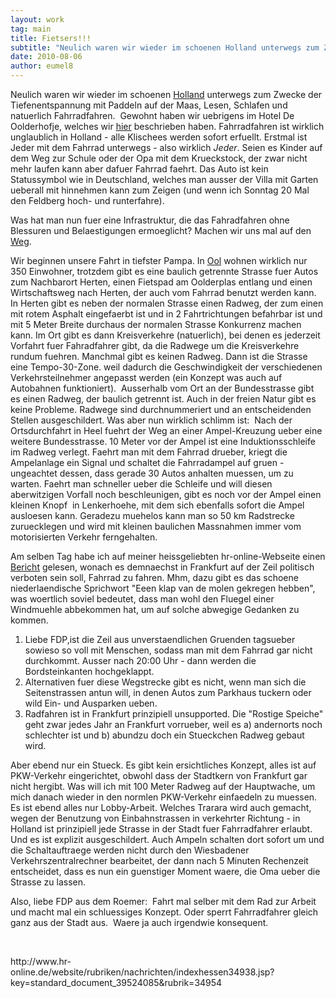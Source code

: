 ```yaml
---
layout: work
tag: main
title: Fietsers!!!
subtitle: "Neulich waren wir wieder im schoenen Holland unterwegs zum Zwecke der Tiefenentspannung mit Paddeln auf der Maas, Lesen, Schlafen und natuerlich Fahrradfahren.  Gewohnt haben wir uebrigens im Hotel De Oolderhofje, welches wir hier beschrieben haben.&hellip;"
date: 2010-08-06
author: eumel8
---
```


<p>Neulich waren wir wieder im schoenen <a href="http://www.vvv-middenlimburg.nl/" target="_blank">Holland</a> unterwegs zum Zwecke der Tiefenentspannung mit Paddeln auf der Maas, Lesen, Schlafen und natuerlich Fahrradfahren.  Gewohnt haben wir uebrigens im Hotel De Oolderhofje, welches wir <a href="http://reisen.ciao.de/Hotel_de_Oolderhofjes_Roermond__Test_8643844" target="_blank">hier</a> beschrieben haben. Fahrradfahren ist wirklich unglaublich in Holland - alle Klischees werden sofort erfuellt. Erstmal ist Jeder mit dem Fahrrad unterwegs - also wirklich <em>Jeder</em>. Seien es Kinder auf dem Weg zur Schule oder der Opa mit dem Krueckstock, der zwar nicht mehr laufen kann aber dafuer Fahrrad faehrt. Das Auto ist kein Statussymbol wie in Deutschland, welches man ausser der Villa mit Garten ueberall mit hinnehmen kann zum Zeigen (und wenn ich Sonntag 20 Mal den Feldberg hoch- und runterfahre).</p>
<p>Was hat man nun fuer eine Infrastruktur, die das Fahradfahren ohne Blessuren und Belaestigungen ermoeglicht? Machen wir uns mal auf den <a href="http://www.jumbofietsroutes.nl/privatedata/docupload/3473/DOC/308/Doc.pdf" target="_blank">Weg</a>.</p>
<p>Wir beginnen unsere Fahrt in tiefster Pampa. In <a href="http://nl.wikipedia.org/wiki/Ool" target="_blank">Ool</a> wohnen wirklich nur 350 Einwohner, trotzdem gibt es eine baulich getrennte Strasse fuer Autos zum Nachbarort Herten, einen Fietspad am Oolderplas entlang und einen Wirtschaftsweg nach Herten, der auch vom Fahrrad benutzt werden kann. In Herten gibt es neben der normalen Strasse einen Radweg, der zum einen mit rotem Asphalt eingefaerbt ist und in 2 Fahrtrichtungen befahrbar ist und mit 5 Meter Breite durchaus der normalen Strasse Konkurrenz machen kann. Im Ort gibt es dann Kreisverkehre (natuerlich), bei denen es jederzeit Vorfahrt fuer Fahradfahrer gibt, da die Radwege um die Kreisverkehre rundum fuehren. Manchmal gibt es keinen Radweg. Dann ist die Strasse eine Tempo-30-Zone. weil dadurch die Geschwindigkeit der verschiedenen Verkehrsteilnehmer angepasst werden (ein Konzept was auch auf Autobahnen funktioniert).  Ausserhalb vom Ort an der Bundesstrasse gibt es einen Radweg, der baulich getrennt ist. Auch in der freien Natur gibt es keine Probleme. Radwege sind durchnummeriert und an entscheidenden Stellen ausgeschildert. Was aber nun wirklich schlimm ist:  Nach der Ortsdurchfahrt in Heel fuehrt der Weg an einer Ampel-Kreuzung ueber eine weitere Bundesstrasse. 10 Meter vor der Ampel ist eine Induktionsschleife im Radweg verlegt. Faehrt man mit dem Fahrrad drueber, kriegt die Ampelanlage ein Signal und schaltet die Fahrradampel auf gruen - ungeachtet dessen, dass gerade 30 Autos anhalten muessen, um zu warten. Faehrt man schneller ueber die Schleife und will diesen aberwitzigen Vorfall noch beschleunigen, gibt es noch vor der Ampel einen kleinen Knopf  in Lenkerhoehe, mit dem sich ebenfalls sofort die Ampel ausloesen kann. Geradezu muehelos kann man so 50 km Radstrecke zuruecklegen und wird mit kleinen baulichen Massnahmen immer vom motorisierten Verkehr ferngehalten.</p>
<p>Am selben Tag habe ich auf meiner heissgeliebten hr-online-Webseite einen <a href="http://www.hr-online.de/website/rubriken/nachrichten/indexhessen34938.jsp?key=standard_document_39524085&amp;rubrik=34954" target="_blank">Bericht</a> gelesen, wonach es demnaechst in Frankfurt auf der Zeil politisch verboten sein soll, Fahrrad zu fahren. Mhm, dazu gibt es das schoene niederlaendische Sprichwort "Eeen klap van de molen gekregen hebben", was woertlich soviel bedeutet, dass man wohl den Fluegel einer Windmuehle abbekommen hat, um auf solche abwegige Gedanken zu kommen.</p>
<ol>
<li>Liebe FDP,ist die Zeil aus unverstaendlichen Gruenden tagsueber sowieso so voll mit Menschen, sodass man mit dem Fahrrad gar nicht durchkommt. Ausser nach 20:00 Uhr - dann werden die Bordsteinkanten hochgeklappt.</li>
<li>Alternativen fuer diese Wegstrecke gibt es nicht, wenn man sich die Seitenstrassen antun will, in denen Autos zum Parkhaus tuckern oder wild Ein- und Ausparken ueben.</li>
<li>Radfahren ist in Frankfurt prinzipiell unsupported. Die "Rostige Speiche" geht zwar jedes Jahr an Frankfurt vorrueber, weil es a) andernorts noch schlechter ist und b) abundzu doch ein Stueckchen Radweg gebaut wird. </li>
</ol>
<p>Aber ebend nur ein Stueck. Es gibt kein ersichtliches Konzept, alles ist auf  PKW-Verkehr eingerichtet, obwohl dass der Stadtkern von Frankfurt gar nicht hergibt. Was will ich mit 100 Meter Radweg auf der Hauptwache, um mich danach wieder in den normlen PKW-Verkehr einfaedeln zu muessen. Es ist ebend alles nur Lobby-Arbeit. Welches Trarara wird auch gemacht, wegen der Benutzung von Einbahnstrassen in verkehrter Richtung - in Holland ist prinzipiell jede Strasse in der Stadt fuer Fahrradfahrer erlaubt. Und es ist explizit ausgeschildert. Auch Ampeln schalten dort sofort um und die Schaltauftraege werden nicht durch den Wiesbadener Verkehrszentralrechner bearbeitet, der dann nach 5 Minuten Rechenzeit entscheidet, dass es nun ein guenstiger Moment waere, die Oma ueber die Strasse zu lassen.</p>
<p>Also, liebe FDP aus dem Roemer:  Fahrt mal selber mit dem Rad zur Arbeit und macht mal ein schluessiges Konzept. Oder sperrt Fahrradfahrer gleich ganz aus der Stadt aus.  Waere ja auch irgendwie konsequent.</p>
<p> </p>
<p>http://www.hr-online.de/website/rubriken/nachrichten/indexhessen34938.jsp?key=standard_document_39524085&amp;rubrik=34954</p>
